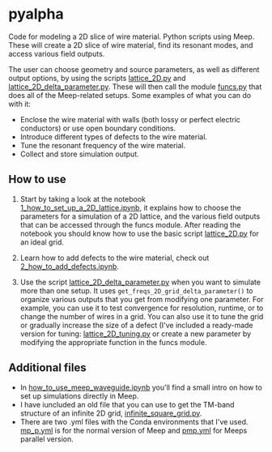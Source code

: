# pyalpha
Code for modeling a 2D slice of wire material. Python scripts using Meep. These will create a 2D slice of wire material, find its resonant modes, and access various field outputs.

The user can choose geometry and source parameters, as well as different output options, by using the scripts [lattice_2D.py](simulations/lattice_2D.py) and [lattice_2D_delta_parameter.py](simulations/lattice_2D_delta_parameter.py). These will then call the module [funcs.py](simulations/funcs.py) that does all of the Meep-related setups.
Some examples of what you can do with it:
 - Enclose the wire material with walls (both lossy or perfect electric conductors) or use open boundary conditions.
 - Introduce different types of defects to the wire material.
 - Tune the resonant frequency of the wire material.
 - Collect and store simulation output.

## How to use

 1. Start by taking a look at the notebook [1_how_to_set_up_a_2D_lattice.ipynb](how_to_use/1_how_to_set_up_a_2D_lattice.ipynb), it explains how to choose the parameters for a simulation of a 2D lattice, and the various field outputs that can be accessed through the funcs module. After reading the notebook you should know how to use the basic script [lattice_2D.py](simulations/lattice_2D.py) for an ideal grid.

 2. Learn how to add defects to the wire material, check out [2_how_to_add_defects.ipynb](how_to_use/2_how_to_add_defects.ipynb).

 3. Use the script [lattice_2D_delta_parameter.py](simulations/lattice_2D_delta_parameter.py) when you want to simulate more than one setup. It uses `get_freqs_2D_grid_delta_parameter()` to organize various outputs that you get from modifying one parameter. 
For example, you can use it to test convergence for resolution, runtime, or to change the number of wires in a grid.
You can also use it to tune the grid or gradually increase the size of a defect (I've included a ready-made version for tuning: [lattice_2D_tuning.py](simulations/lattice_2D_tuning.py) or create a new parameter by modifying the appropriate function in the funcs module.

## Additional files
 - In [how_to_use_meep_waveguide.ipynb](how_to_use/how_to_use_meep_waveguide.ipynb) you'll find a small intro on how to set up simulations directly in Meep.
 - I have iuncluded an old file that you can use to get the TM-band structure of an infinite 2D grid, [infinite_square_grid.py](misc/infinite_square_grid.py).
 - There are two .yml files with the Conda environments that I've used. [mp_p.yml](mp_p.yml) is for the normal version of Meep and [pmp.yml](pmp.yml) for Meeps parallel version.
